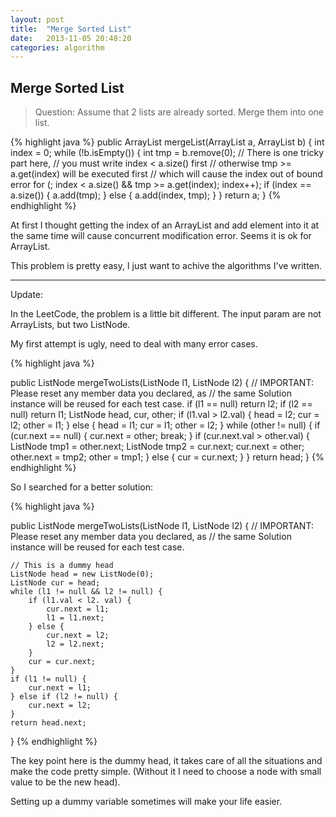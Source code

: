 ```yaml
---
layout: post
title:  "Merge Sorted List"
date:   2013-11-05 20:48:20
categories: algorithm
---
```


## Merge Sorted List

> Question: Assume that 2 lists are already sorted. Merge them into one list.

{% highlight java %}
public ArrayList<Integer> mergeList(ArrayList<Integer> a, ArrayList<Integer> b) {
    int index = 0;
    while (!b.isEmpty()) {
        int tmp = b.remove(0);
        // There is one tricky part here,
        // you must write index < a.size() first
        // otherwise tmp >= a.get(index) will be executed first
        // which will cause the index out of bound error
        for (; index < a.size() && tmp >= a.get(index); index++);
        if (index == a.size()) {
            a.add(tmp);
        } else {
            a.add(index, tmp);
        }
    }
    return a;
}
{% endhighlight %}
	
At first I thought getting the index of an ArrayList and add element into it at the same time will cause concurrent modification error. Seems it is ok for ArrayList.

This problem is pretty easy, I just want to achive the algorithms I've written.

-------
Update:

In the LeetCode, the problem is a little bit different. The input param are not ArrayLists, but two ListNode.

My first attempt is ugly, need to deal with many error cases.

{% highlight java %}

public ListNode mergeTwoLists(ListNode l1, ListNode l2) {
    // IMPORTANT: Please reset any member data you declared, as
    // the same Solution instance will be reused for each test case.
    if (l1 == null) return l2;
    if (l2 == null) return l1;
    ListNode head, cur, other;
    if (l1.val > l2.val) {
        head = l2;
        cur = l2;
        other = l1;
    } else {
        head = l1;
        cur = l1;
        other = l2;
    }
    while (other != null) {
        if (cur.next == null) {
            cur.next = other;
            break;
        }
        if (cur.next.val > other.val) {
            ListNode tmp1 = other.next;
            ListNode tmp2 = cur.next;
            cur.next = other;
            other.next = tmp2;
            other = tmp1;
        } else {
            cur = cur.next;
        }
    }
    return head;
}
{% endhighlight %}
    
So I searched for a better solution:

{% highlight java %}

public ListNode mergeTwoLists(ListNode l1, ListNode l2) {
	// IMPORTANT: Please reset any member data you declared, as
    // the same Solution instance will be reused for each test case.
        
    // This is a dummy head
    ListNode head = new ListNode(0);
    ListNode cur = head;
    while (l1 != null && l2 != null) {
        if (l1.val < l2. val) {
            cur.next = l1;
            l1 = l1.next;
        } else {
    		cur.next = l2;
            l2 = l2.next;
        }
        cur = cur.next;
    }
    if (l1 != null) {  
        cur.next = l1;  
    } else if (l2 != null) {  
        cur.next = l2;  
    }  
    return head.next;  
}
{% endhighlight %}

The key point here is the dummy head, it takes care of all the situations and make the code pretty simple. (Without it I need to choose a node with small value to be the new head).

Setting up a dummy variable sometimes will make your life easier.
